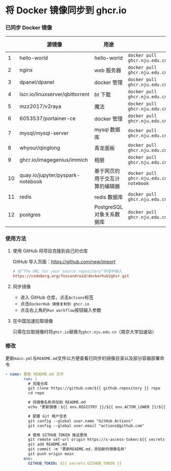 # 将 Docker 镜像同步到 ghcr.io

### 已同步 Docker 镜像

|   | 源镜像 | 用途 | pull 命令 | docker-compose |
| ---- | -------- | ---- | --------- | -------------- |
| 1 | hello-world                   | hello-world | `docker pull ghcr.nju.edu.cn/sqing33/hello-world`       | [example.yaml](https://github.com/sqing33/docker-image-sync/blob/main/docker-compose/example.yaml) |
| 2 | nginx                         | web 服务器  | `docker pull ghcr.nju.edu.cn/sqing33/nginx`             | [nginx.yaml](https://github.com/sqing33/docker-image-sync/blob/main/docker-compose/nginx.yaml) |
| 3 | dpanel/dpanel                 | docker 管理 | `docker pull ghcr.nju.edu.cn/sqing33/dpanel`            | [dpanel.yaml](https://github.com/sqing33/docker-image-sync/blob/main/docker-compose/dpanel.yaml) |
| 4 | lscr.io/linuxserver/qbittorrent | bt 下载 | `docker pull ghcr.nju.edu.cn/sqing33/qbittorrent` | [qbittorrent.yaml](https://github.com/sqing33/docker-image-sync/blob/main/docker-compose/qbittorrent.yaml) |
| 5 | mzz2017/v2raya | 魔法 | `docker pull ghcr.nju.edu.cn/sqing33/v2raya` | [v2raya.yaml](https://github.com/sqing33/docker-image-sync/blob/main/docker-compose/v2raya.yaml) |
| 6 | 6053537/portainer-ce | docker 管理 | `docker pull ghcr.nju.edu.cn/sqing33/portainer` | [portainer.yaml](https://github.com/sqing33/docker-image-sync/blob/main/docker-compose/portainer.yaml) |
| 7 | mysql/mysql-server | mysql 数据库 | `docker pull ghcr.nju.edu.cn/sqing33/mysql` | [mysql.yaml](https://github.com/sqing33/docker-image-sync/blob/main/docker-compose/mysql.yaml) |
| 8 | whyour/qinglong | 青龙面板 | `docker pull ghcr.nju.edu.cn/sqing33/qinglong` | [qinglong.yaml](https://github.com/sqing33/docker-image-sync/blob/main/docker-compose/qinglong.yaml) |
| 9 | ghcr.io/imagegenius/immich | 相册 | `docker pull ghcr.nju.edu.cn/sqing33/immich` | [immich.yaml](https://github.com/sqing33/docker-image-sync/blob/main/docker-compose/immich.yaml) |
| 10 | quay.io/jupyter/pyspark-notebook | 基于网页的用于交互计算的编辑器 | `docker pull ghcr.nju.edu.cn/sqing33/jupyter-notebook` | [jupyter-notebook.yaml](https://github.com/sqing33/docker-image-sync/blob/main/docker-compose/jupyter-notebook.yaml) |
| 11 | redis | redis 数据库 | `docker pull ghcr.nju.edu.cn/sqing33/redis` | [redis.yaml](https://github.com/sqing33/docker-image-sync/blob/main/docker-compose/redis.yaml) |
| 12 | postgres | PostgreSQL 对象关系数据库 | `docker pull ghcr.nju.edu.cn/sqing33/postgres14:14` | [postgres14.yaml](https://github.com/sqing33/docker-image-sync/blob/main/docker-compose/postgres14.yaml) |
### 使用方法

1. 使用 GitHub 将项目克隆到自己的仓库

   GitHub 导入页面：https://github.com/new/import

   ```ini
   # 在“The URL for your source repository”字段中输入
   https://codeberg.org/fossandroid/dockerhub2ghcr.git
   ```

2. 同步镜像

   - 进入 GitHub 仓库，点击`Actions`标签
   - 点击`DockerHub 镜像复制到 ghcr.io`
   - 点击右上角的`Run workflow`按钮输入参数

3. 在中国加速拉取镜像

   只需在拉取镜像时将`ghcr.io`替换为`ghcr.nju.edu.cn`（南京大学加速站）

### 修改

更新`main.yml`与`README.md`文件以方便查看已同步的镜像目录以及部分容器部署命令

```yaml
- name: 更新 README.md 文件
        run: |
          # 克隆仓库
          git clone https://github.com/${{ github.repository }} repo
          cd repo

          # 将镜像名称添加到 README.md
          echo "更新镜像：${{ env.REGISTRY }}/${{ env.ACTOR_LOWER }}/${{ env.IMAGE_NAME }}:${{ inputs.tag }}" >> README.md

          # 配置 Git 用户信息
          git config --global user.name "GitHub Actions"
          git config --global user.email "actions@github.com"

          # 使用 GITHUB_TOKEN 推送更改
          git remote set-url origin https://x-access-token:${{ secrets.GITHUB_TOKEN }}@github.com/${{ github.repository }}.git
          git add README.md
          git commit -m "更新README.md，添加新的镜像名称"
          git push origin main
        env:
          GITHUB_TOKEN: ${{ secrets.GITHUB_TOKEN }}
```
